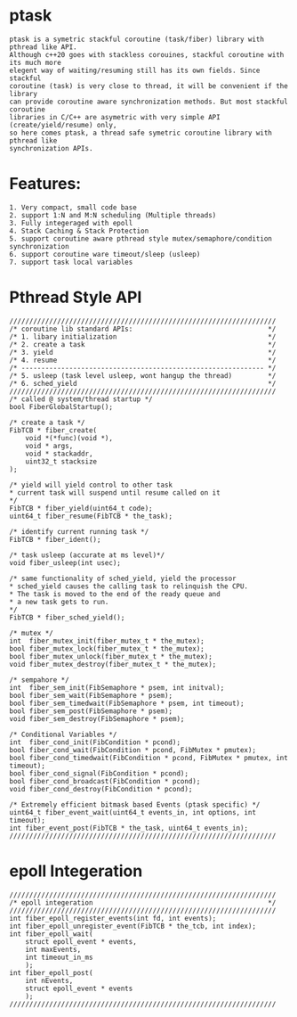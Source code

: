 # ptask
	ptask is a symetric stackful coroutine (task/fiber) library with pthread like API. 
	Although c++20 goes with stackless corouines, stackful coroutine with its much more 
	elegent way of waiting/resuming still has its own fields. Since stackful 
	coroutine (task) is very close to thread, it will be convenient if the library 
	can provide coroutine aware synchronization methods. But most stackful coroutine 
	libraries in C/C++ are asymetric with very simple API (create/yield/resume) only, 
	so here comes ptask, a thread safe symetric coroutine library with pthread like 
	synchronization APIs.  

# Features:

	1. Very compact, small code base
	2. support 1:N and M:N scheduling (Multiple threads)
	3. Fully integeraged with epoll
	4. Stack Caching & Stack Protection
	5. support coroutine aware pthread style mutex/semaphore/condition synchronization
	6. support coroutine ware timeout/sleep (usleep)
	7. support task local variables

# Pthread Style API

	///////////////////////////////////////////////////////////////////
	/* coroutine lib standard APIs:                                  */
	/* 1. libary initialization                                      */
	/* 2. create a task                                              */
	/* 3. yield                                                      */
	/* 4. resume                                                     */
	/* ------------------------------------------------------------- */
	/* 5. usleep (task level usleep, wont hangup the thread)         */
	/* 6. sched_yield                                                */
	///////////////////////////////////////////////////////////////////
	/* called @ system/thread startup */
	bool FiberGlobalStartup();

	/* create a task */
	FibTCB * fiber_create(
		void *(*func)(void *), 
		void * args, 
		void * stackaddr, 
		uint32_t stacksize
    );

    /* yield will yield control to other task
    * current task will suspend until resume called on it
    */
    FibTCB * fiber_yield(uint64_t code);
    uint64_t fiber_resume(FibTCB * the_task);

    /* identify current running task */
    FibTCB * fiber_ident();

    /* task usleep (accurate at ms level)*/
    void fiber_usleep(int usec);

    /* same functionality of sched_yield, yield the processor
    * sched_yield causes the calling task to relinquish the CPU.
    * The task is moved to the end of the ready queue and 
    * a new task gets to run.
    */
    FibTCB * fiber_sched_yield();

    /* mutex */
    int  fiber_mutex_init(fiber_mutex_t * the_mutex);
    bool fiber_mutex_lock(fiber_mutex_t * the_mutex);
    bool fiber_mutex_unlock(fiber_mutex_t * the_mutex);
    void fiber_mutex_destroy(fiber_mutex_t * the_mutex);

    /* sempahore */
    int  fiber_sem_init(FibSemaphore * psem, int initval);
    bool fiber_sem_wait(FibSemaphore * psem);
    bool fiber_sem_timedwait(FibSemaphore * psem, int timeout);
    bool fiber_sem_post(FibSemaphore * psem);
    void fiber_sem_destroy(FibSemaphore * psem);

    /* Conditional Variables */
    int  fiber_cond_init(FibCondition * pcond);
    bool fiber_cond_wait(FibCondition * pcond, FibMutex * pmutex);
    bool fiber_cond_timedwait(FibCondition * pcond, FibMutex * pmutex, int timeout);
    bool fiber_cond_signal(FibCondition * pcond);
    bool fiber_cond_broadcast(FibCondition * pcond);
    void fiber_cond_destroy(FibCondition * pcond);

    /* Extremely efficient bitmask based Events (ptask specific) */
    uint64_t fiber_event_wait(uint64_t events_in, int options, int timeout);
    int fiber_event_post(FibTCB * the_task, uint64_t events_in);
    ///////////////////////////////////////////////////////////////////

# epoll Integeration

    ///////////////////////////////////////////////////////////////////
    /* epoll integeration                                            */
    ///////////////////////////////////////////////////////////////////
    int fiber_epoll_register_events(int fd, int events);
    int fiber_epoll_unregister_event(FibTCB * the_tcb, int index);
    int fiber_epoll_wait(
        struct epoll_event * events, 
        int maxEvents, 
        int timeout_in_ms
        );
    int fiber_epoll_post(
        int nEvents,
        struct epoll_event * events
        );
    ///////////////////////////////////////////////////////////////////
